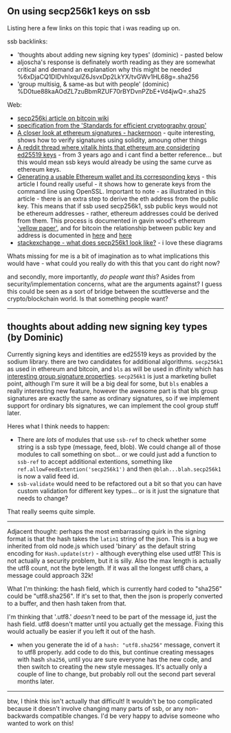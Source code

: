 
## On using secp256k1 keys on ssb

Listing here a few links on this topic that i was reading up on.

ssb backlinks:
- 'thoughts about adding new signing key types' (dominic) - pasted below 
- aljoscha's response is definately worth reading as they are somewhat critical and demand an explanation why this might be needed %6xDjaCQ1DIDvhIxqulZ6JsvxDp2LkYX/tvGWv1HL68g=.sha256
- 'group multisig, & same-as but with people' (dominic) %D0tue88kaAOdZL7zuBbmRZUF70rBYDvnPZbE+Vd4jwQ=.sha25

Web:
- [secp256ki article on bitcoin wiki](https://en.bitcoin.it/wiki/Secp256k1)
- [specification from the 'Standards for efficient cryptography group'](http://www.secg.org/sec2-v2.pdf)
- [A closer look at ethereum signatures - hackernoon](https://hackernoon.com/a-closer-look-at-ethereum-signatures-5784c14abecc) - quite interesting, shows how to verify signatures using solidity, amoung other things
- [A reddit thread where vitalik hints that ethereum are considering ed25519 keys](https://www.reddit.com/r/ethereum/comments/30k4ry/elliptic_curve_choices_in_ethereum_secp256k1_vs/) - from 3 years ago and i cant find a better reference... but this would mean ssb keys would already be using the same curve as ethereum keys. 
- [Generating a usable Ethereum wallet and its corresponding keys](https://kobl.one/blog/create-full-ethereum-keypair-and-address/) - this article I found really useful - it shows how to generate keys from the command line using OpenSSL.  Important to note - as illustrated in this article - there is an extra step to derive the eth address from the public key. This means that if ssb used secp256k1, ssb public keys would not be ethereum addresses - rather, ethereum addresses could be derived from them.  This process is documented in gavin wood's ethereum ['yellow paper'](http://gavwood.com/paper.pdf), and for bitcoin the relationship between public key and address is documented in [here](https://en.bitcoin.it/wiki/Technical_background_of_version_1_Bitcoin_addresses) and [here](https://en.bitcoin.it/wiki/Address)
- [stackexchange - what does secp256k1 look like?](https://bitcoin.stackexchange.com/questions/21907/what-does-the-curve-used-in-bitcoin-secp256k1-look-like) - i love these diagrams

Whats missing for me is a bit of imagination as to what implications this would have - what could you really do with this that you cant do right now?

and secondly, more importantly, *do people want this*?  Asides from security/implementation concerns, what are the arguments against?  I guess this could be seen as a sort of bridge between the scuttleverse and the crypto/blockchain world.  Is that something people want?

---

## thoughts about adding new signing key types (by Dominic)

Currently signing keys and identities are ed25519 keys as provided by the sodium library.
there are two candidates for additional algorithms. `secp256k1` as used in ethereum and bitcoin,
and `bls` as will be used in dfinity which has [interesting group signature properties](%D0tue88kaAOdZL7zuBbmRZUF70rBYDvnPZbE+Vd4jwQ=.sha256). `secp256k1` is just a marketing bullet point, although I'm sure it will be a big deal for some, but `bls` enables a really interesting new feature, however the awesome part is that bls group signatures are exactly the same as ordinary signatures, so if we implement support for ordinary bls signatures, we can implement the cool group stuff later.

Heres what I think needs to happen:

* There are _lots_ of modules that use `ssb-ref` to check whether some string is a ssb type (message, feed, blob). We could change all of those modules to call something on sbot... or we could just add a function to `ssb-ref` to accept additional extentions, something like `ref.allowFeedExtention('secp256k1')` and then `@blah...blah.secp256k1` is now a valid feed id.
* `ssb-validate` would need to be refactored out a bit so that you can have custom validation for different key types... or is it just the signature that needs to change?

That really seems quite simple.

---

Adjacent thought: perhaps the most embarrassing quirk in the signing format is that the hash takes the `latin1` string of the json. This is a bug we inherited from old node.js which used 'binary' as the default string encoding for `Hash.update(str)` - although everything else used utf8! This is not actually a security problem, but it is silly. Also the max length is actually the utf8 count, not the byte length. If it was all the longest utf8 chars, a message could approach 32k!

What I'm thinking: the hash field, which is currently hard coded to "sha256" could be "utf8.sha256". If it's set to that, then the json is properly converted to a buffer, and then hash taken from that.

I'm thinking that '.utf8.' _doesn't_ need to be part of the message id, just the hash field.
utf8 doesn't matter until you actually get the message. Fixing this would actually be easier if you left it out of the hash.

* when you generate the id of a `hash: "utf8.sha256"` message, convert it to utf8 properly. add code to do this, but continue creating messages with hash `sha256`, until you are sure everyone has the new code, and then switch to creating the new style messages. It's actually only a couple of line to change, but probably roll out the second part several months later.

---

btw, I think this isn't actually that difficult! It wouldn't be too complicated because it doesn't involve changing many parts of ssb, or any non-backwards compatible changes. I'd be very happy to advise someone who wanted to work on this!

